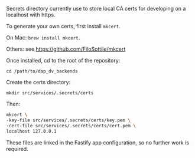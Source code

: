 Secrets directory currently use to store local CA certs for developing on a
localhost with https.

To generate your own certs, first install `mkcert`.

On Mac: `brew install mkcert`. 

Others: see https://github.com/FiloSottile/mkcert

Once installed, cd to the root of the repository:

`cd /path/to/dap_dv_backends`

Create the certs directory:

`mkdir src/services/.secrets/certs`

Then:

```bash
mkcert \
-key-file src/services/.secrets/certs/key.pem \
-cert-file src/services/.secrets/certs/cert.pem \
localhost 127.0.0.1
```

These files are linked in the Fastify app configuration, so no further work is
required.